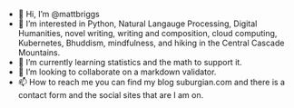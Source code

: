 - 👋 Hi, I’m @mattbriggs
- 👀 I’m interested in Python, Natural Langauge Processing, Digital Humanities, novel writing, writing and composition, cloud computing, Kubernetes, Bhuddism, mindfulness, and hiking in the Central Cascade Mountains.
- 🌱 I’m currently learning statistics and the math to support it.
- 💞️ I’m looking to collaborate on a markdown validator.
- 📫 How to reach me you can find my blog suburgian.com and there is a contact form and the social sites that are I am on.

<!---
mattbriggs/mattbriggs is a ✨ special ✨ repository because its `README.md` (this file) appears on your GitHub profile.
You can click the Preview link to take a look at your changes.
--->
